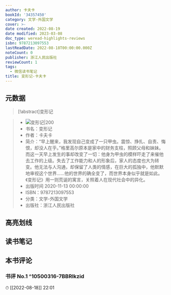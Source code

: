 ```yaml
---
author: 卡夫卡
bookId: '34357450'
category: 文学-外国文学
cover: >-
date created: 2022-08-19
date modified: 2023-03-08
doc_type: weread-highlights-reviews
isbn: 9787213097553
lastReadDate: 2022-08-18T00:00:00.000Z
noteCount: 0
publisher: 浙江人民出版社
reviewCount: 1
tags:
  - 微信读书笔记
title: 变形记-卡夫卡
---
```


## 元数据

>[!abstract]变形记

> - ![变形记|200](https://wfqqreader-1252317822.image.myqcloud.com/cover/450/34357450/t7_34357450.jpg)
> - 书名：变形记
> - 作者：卡夫卡
> - 简介：“早上醒来，我发现自己变成了一只甲虫。震惊、挣扎、自责、悔恨，却没人在乎。”格里高尔原本是家中的财务支柱，照顾父母和妹妹。而这一天早上发生的事却改变了一切：他身为甲虫的模样吓走了来催他去工作的上级。失去了工作能力和人的形象后，家人的态度也大为转变。他无法与人沟通，却保留了人类的情感，在巨大的孤独中，他默默地审视这个世界……他的世界的确全变了，而世界本身似乎就是如此。《变形记》用一则荒诞的寓言，关照着人在现代社会中的异化。
> - 出版时间 2020-11-13 00:00:00
> - ISBN：9787213097553
> - 分类：文学-外国文学
> - 出版社：浙江人民出版社

## 高亮划线

## 读书笔记

## 本书评论

### 书评 No.1 ^10500316-7BBRIkzid

⏱ [[2022-08-18]] 22:01
